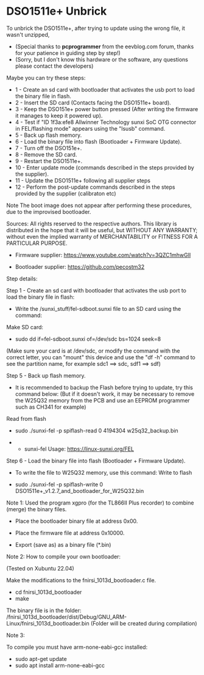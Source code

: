 # DSO1511e+ Unbrick


To unbrick the DSO1511e+, after trying to update using the wrong file, it wasn't unzipped,
- (Special thanks to **pcprogrammer** from the eevblog.com forum, thanks for your patience in guiding step by step!)
- (Sorry, but I don't know this hardware or the software, any questions please contact the developers)

Maybe you can try these steps:

- 1 - Create an sd card with bootloader that activates the usb port to load the binary file in flash.
- 2 - Insert the SD card (Contacts facing the DSO1511e+ board).
- 3 - Keep the DSO151e+ power button pressed (After writing the firmware it manages to keep it powered up).
- 4 - Test if "ID 1f3a:efe8 Allwinner Technology sunxi SoC OTG connector in FEL/flashing mode" appears using the "lsusb" command.
- 5 - Back up flash memory.
- 6 - Load the binary file into flash (Bootloader + Firmware Update).
- 7 - Turn off the DSO151e+.
- 8 - Remove the SD card.
- 9 - Restart the DSO1511e+.
- 10 - Enter update mode (commands described in the steps provided by the supplier).
- 11 - Update the DSO1511e+ following all supplier steps
- 12 - Perform the post-update commands described in the steps provided by the supplier (calibraton etc)

Note The boot image does not appear after performing these procedures, due to the improvised bootloader.

Sources:
All rights reserved to the respective authors.
This library is distributed in the hope that it will be useful, but WITHOUT ANY WARRANTY; without even the implied warranty of MERCHANTABILITY or FITNESS FOR A PARTICULAR PURPOSE.

- Firmware supplier: https://www.youtube.com/watch?v=3QZC1mhwGlI

- Bootloader supplier: https://github.com/pecostm32

Step details:

Step 1 - Create an sd card with bootloader that activates the usb port to load the binary file in flash:
- Write the /sunxi_stuff/fel-sdboot.sunxi file to an SD card using the command:

Make SD card:

- sudo dd if=fel-sdboot.sunxi of=/dev/sdc bs=1024 seek=8


(Make sure your card is at /dev/sdc, or modify the command with the correct letter, you can "mount" this device and use the "df -h" command to see the partition name, for example sdc1 ==> sdc, sdf1 ==> sdf)


Step 5 - Back up flash memory.
- It is recommended to backup the Flash before trying to update, try this command below:
(But if it doesn't work, it may be necessary to remove the W25Q32 memory from the PCB and use an EEPROM programmer such as CH341 for example)

Read from flash

- sudo ./sunxi-fel -p spiflash-read 0 4194304 w25q32_backup.bin

- - sunxi-fel Usage: https://linux-sunxi.org/FEL

Step 6 - Load the binary file into flash (Bootloader + Firmware Update).

- To write the file to W25Q32 memory, use this command:
Write to flash

- sudo ./sunxi-fel -p spiflash-write 0 DSO1511e+_v1.2.7_and_bootloader_for_W25Q32.bin

Note 1:
Used the program xgpro (for the TL866II Plus recorder) to combine (merge) the binary files.

- Place the bootloader binary file at address 0x00.
- Place the firmware file at address 0x10000.

- Export (save as) as a binary file (*.bin)


Note 2:
How to compile your own bootloader:
  
(Tested on Xubuntu 22.04)

Make the modifications to the fnirsi_1013d_bootloader.c file.

- cd fnirsi_1013d_bootloader
- make

The binary file is in the folder: 
/fnirsi_1013d_bootloader/dist/Debug/GNU_ARM-Linux/fnirsi_1013d_bootloader.bin
(Folder will be created during compilation)

Note 3:

To compile you must have arm-none-eabi-gcc installed:

- sudo apt-get update
- sudo apt install arm-none-eabi-gcc
